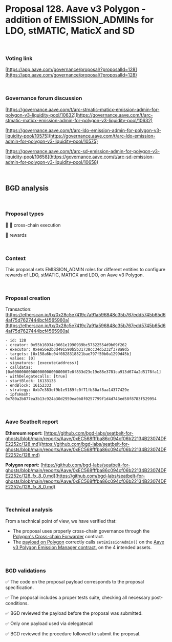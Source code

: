 # Proposal 128. Aave v3 Polygon - addition of EMISSION_ADMINs for LDO, stMATIC, MaticX and SD

<br>

### Voting link

[https://app.aave.com/governance/proposal/?proposalId=128](https://app.aave.com/governance/proposal/?proposalId=128)

<br>

### Governance forum discussion

[https://governance.aave.com/t/arc-stmatic-maticx-emission-admin-for-polygon-v3-liquidity-pool/10632](https://governance.aave.com/t/arc-stmatic-maticx-emission-admin-for-polygon-v3-liquidity-pool/10632)

[https://governance.aave.com/t/arc-ldo-emission-admin-for-polygon-v3-liquidity-pool/10575](https://governance.aave.com/t/arc-ldo-emission-admin-for-polygon-v3-liquidity-pool/10575)

[https://governance.aave.com/t/arc-sd-emission-admin-for-polygon-v3-liquidity-pool/10658](https://governance.aave.com/t/arc-sd-emission-admin-for-polygon-v3-liquidity-pool/10658)

<br>

## BGD analysis

<br>

### Proposal types

:link: :bridge_at_night: cross-chain execution

:gift: rewards

<br>

### Context

This proposal sets EMISSION_ADMIN roles for different entities to configure rewards of LDO, stMATIC, MATICX and LDO, on Aave v3 Polygon.


<br>

### Proposal creation

Transaction: [https://etherscan.io/tx/0x28c5e7419c7a91a596848c35b767edd5745b65d64af75d7627444bcf4565960a](https://etherscan.io/tx/0x28c5e7419c7a91a596848c35b767edd5745b65d64af75d7627444bcf4565960a)

```
- id: 128
- creator: 0x55b16934c3661e1990939bc57322554d9b09f262
- executor: 0xee56e2b3d491590b5b31738cc34d5232f378a8d5
- targets: [0x158a6bc04f0828318821bae797f50b0a1299d45b]
- values: [0]
- signatures: [execute(address)]
- calldatas: [0x0000000000000000000000007e8f833d23e19e88e3781ca913d674a2d5178fa1]
- withDelegatecalls: [true]
- startBlock: 16133133
- endBlock: 16152333
- strategy: 0xb7e383ef9b1e9189fc0f71fb30af8aa14377429e
- ipfsHash: 0x780a2b877ea3b13c924a30d2959ea0b8f0257799f1d4d743ed58f8783f529954
```

<br>

### Aave Seatbelt report

**Ethereum report:**
[https://github.com/bgd-labs/seatbelt-for-ghosts/blob/main/reports/Aave/0xEC568fffba86c094cf06b22134B23074DFE2252c/128.md](https://github.com/bgd-labs/seatbelt-for-ghosts/blob/main/reports/Aave/0xEC568fffba86c094cf06b22134B23074DFE2252c/128.md)

**Polygon report:**
[https://github.com/bgd-labs/seatbelt-for-ghosts/blob/main/reports/Aave/0xEC568fffba86c094cf06b22134B23074DFE2252c/128_fx_8_0.md](https://github.com/bgd-labs/seatbelt-for-ghosts/blob/main/reports/Aave/0xEC568fffba86c094cf06b22134B23074DFE2252c/128_fx_8_0.md)

<br>

### Technical analysis

From a technical point of view, we have verified that:
- The proposal uses properly cross-chain governance through the [Polygon's Cross-chain Forwarder](https://etherscan.io/address/0x158a6bc04f0828318821bae797f50b0a1299d45b#code) contract.
- The [payload on Polygon](https://polygonscan.com/address/0x7e8f833d23e19e88e3781ca913d674a2d5178fa1#code) correctly calls `setEmissionAdmin()` on the [Aave v3 Polygon Emission Manager contract](https://polygonscan.com/address/0x048f2228D7Bf6776f99aB50cB1b1eaB4D1d4cA73#code), on the 4 intended assets.


<br>

### BGD validations

:white_check_mark: The code on the proposal payload corresponds to the proposal specification.

:white_check_mark: The proposal includes a proper tests suite, checking all necessary post-conditions.

:white_check_mark: BGD reviewed the payload before the proposal was submitted.

:white_check_mark: Only one payload used via delegatecall

:white_check_mark: BGD reviewed the procedure followed to submit the proposal.
